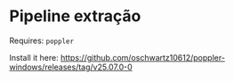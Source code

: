 # Pipeline extração

Requires: `poppler`

Install it here:
https://github.com/oschwartz10612/poppler-windows/releases/tag/v25.07.0-0
